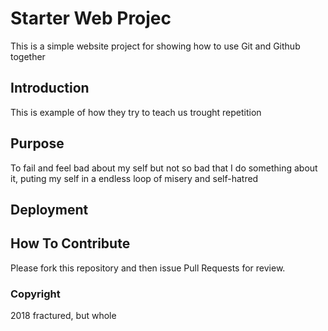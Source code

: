 # Starter Web Projec
 
 This is a simple website project for showing how to use Git and Github together

## Introduction

This is example of how they try to teach us trought repetition

## Purpose

To fail and feel bad about my self but not so bad that I do something about it, puting my self in a endless loop of misery and self-hatred

## Deployment

## How To Contribute

Please fork this repository and then issue Pull Requests for review.

### Copyright

 2018 fractured, but whole